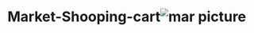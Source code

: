 # Market-Shooping-cart![mar picture](https://user-images.githubusercontent.com/96592956/172020429-9485ab22-c61e-4785-bf4d-29b57305686f.jpg)
